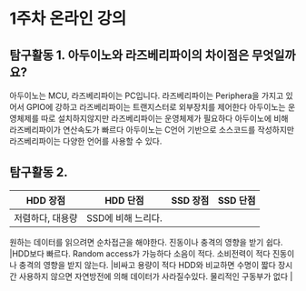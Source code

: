 # 1주차 온라인 강의

## 탐구활동 1. 아두이노와 라즈베리파이의 차이점은 무엇일까요?
아두이노는 MCU, 라즈베리파이는 PC입니다. 라즈베리파이는 Periphera을 가지고 있어서 GPIO에 강하고 라즈베리파이는 트랜지스터로 외부장치를 제어한다
아두이노는 운영체제를 따로 설치하지않지만 라즈베리파이는 운영체제가 필요하다
아두이노에 비해 라즈베리파이가 연산속도가 빠르다
아두이노는 C언어 기반으로 소스코드를 작성하지만 라즈베리파이는 다양한 언어를 사용할 수 있다.

## 탐구활동 2.
|HDD 장점|HDD 단점|SSD 장점|SSD 단점|
---|---|---|---|
저렴하다, 대용량|SSD에 비해 느리다.
원하는 데이터를 읽으려면 순차접근을 해야한다.
진동이나 충격의 영향을 받기 쉽다.
|HDD보다 빠르다.
Random access가 가능하다
소음이 적다.
소비전력이 적다
진동이나 충격의 영향을 받지 않는다.
|비싸고 용량이 적다
HDD와 비교하면 수명이 짧다
장시간 사용하지 않으면 자연방전에 의해 데이터가 사라질수있다.
물리적인 구동부가 없다
|
